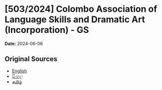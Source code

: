 # [503/2024] Colombo Association of Language Skills and Dramatic Art (Incorporation) - GS

**Date:** 2024-06-06

## Original Sources

- [English](https://documents.gov.lk/view/bills/2024/6/503-2024_E.pdf)
- [සිංහල](https://documents.gov.lk/view/bills/2024/6/503-2024_S.pdf)
- [தமிழ்](https://documents.gov.lk/view/bills/2024/6/503-2024_T.pdf)
